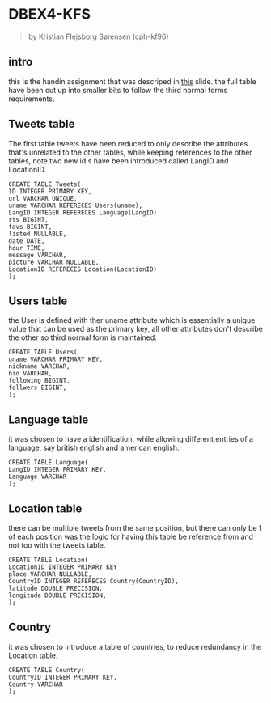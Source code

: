 # DBEX4-KFS
> by Kristian Flejsborg Sørensen (cph-kf96)

## intro
this is the handin assignment that was descriped in [this](https://github.com/datsoftlyngby/soft2018spring-databases-teaching-material/blob/master/lecture_notes/07-DBMSs%20and%20normal%20forms.ipynb) slide.
the full table have been cut up into smaller bits to follow the third normal forms requirements.
## Tweets table
The first table tweets have been reduced to only describe the attributes that's unrelated to the other tables, while keeping references to the other tables, note two new id's have been introduced called LangID and LocationID.
```
CREATE TABLE Tweets(
ID INTEGER PRIMARY KEY,
url VARCHAR UNIQUE,
uname VARCHAR REFERECES Users(uname),
LangID INTEGER REFERECES Language(LangID)
rts BIGINT,
favs BIGINT,
listed NULLABLE,
date DATE,
hour TIME,
message VARCHAR,
picture VARCHAR NULLABLE,
LocationID REFERECES Location(LocationID)
);
```
## Users table
the User is defined with ther uname attribute which is essentially a unique value that can be used as the primary key, all other attributes don't describe the other so third normal form is maintained.
```
CREATE TABLE Users(
uname VARCHAR PRIMARY KEY,
nickname VARCHAR,
bio VARCHAR,
following BIGINT,
follwers BIGINT,
);
```
## Language table
it was chosen to have a identification, while allowing different entries of a language, say british english and american english.
```
CREATE TABLE Language(
LangID INTEGER PRIMARY KEY,
Language VARCHAR
);
```
## Location table
there can be multiple tweets from the same position, but there can only be 1 of each position was the logic for having this table be reference from and not too with the tweets table.
```
CREATE TABLE Location(
LocationID INTEGER PRIMARY KEY
place VARCHAR NULLABLE,
CountryID INTEGER REFERECES Country(CountryID),
latitude DOUBLE PRECISION,
longitude DOUBLE PRECISION,
);
```
## Country
it was chosen to introduce a table of countries, to reduce redundancy in the Location table.
```
CREATE TABLE Country(
CountryID INTEGER PRIMARY KEY,
Country VARCHAR
);
```
